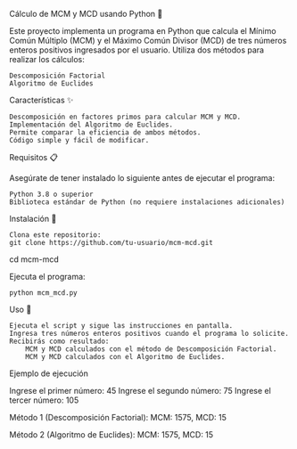 Cálculo de MCM y MCD usando Python 🧮

Este proyecto implementa un programa en Python que calcula el Mínimo Común Múltiplo (MCM) y el Máximo Común Divisor (MCD) de tres números enteros positivos ingresados por el usuario. Utiliza dos métodos para realizar los cálculos:

    Descomposición Factorial
    Algoritmo de Euclides

Características ✨

    Descomposición en factores primos para calcular MCM y MCD.
    Implementación del Algoritmo de Euclides.
    Permite comparar la eficiencia de ambos métodos.
    Código simple y fácil de modificar.

Requisitos 📋

Asegúrate de tener instalado lo siguiente antes de ejecutar el programa:

    Python 3.8 o superior
    Biblioteca estándar de Python (no requiere instalaciones adicionales)

Instalación 🔧

    Clona este repositorio:
    git clone https://github.com/tu-usuario/mcm-mcd.git
cd mcm-mcd

Ejecuta el programa:

    python mcm_mcd.py

Uso 🚀

    Ejecuta el script y sigue las instrucciones en pantalla.
    Ingresa tres números enteros positivos cuando el programa lo solicite.
    Recibirás como resultado:
        MCM y MCD calculados con el método de Descomposición Factorial.
        MCM y MCD calculados con el Algoritmo de Euclides.

Ejemplo de ejecución

Ingrese el primer número: 45
Ingrese el segundo número: 75
Ingrese el tercer número: 105

Método 1 (Descomposición Factorial):
MCM: 1575, MCD: 15

Método 2 (Algoritmo de Euclides):
MCM: 1575, MCD: 15
